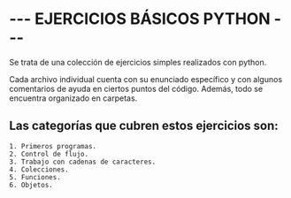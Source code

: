 # --- EJERCICIOS BÁSICOS PYTHON ---

Se trata de una colección de ejercicios simples realizados con python.

Cada archivo individual cuenta con su enunciado específico y con algunos comentarios de ayuda en ciertos puntos del código. Además, todo se encuentra organizado en carpetas.

## Las categorías que cubren estos ejercicios son: 

    1. Primeros programas.
    2. Control de flujo.
    3. Trabajo con cadenas de caracteres.
    4. Colecciones.
    5. Funciones.
    6. Objetos.
